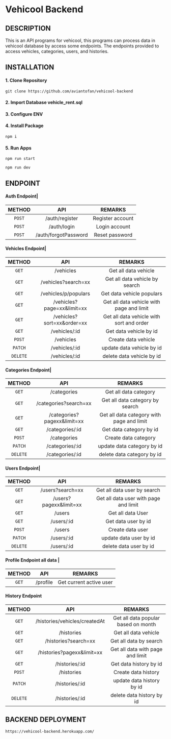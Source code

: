 # Vehicool Backend

## DESCRIPTION
This is an API programs for vehicool, this programs can process data in vehicool database by access some endpoints. The endpoints provided to access vehicles, categories, users, and histories.
## INSTALLATION
#### 1. Clone Repository
```
git clone https://github.com/aviantofan/vehicool-backend
```
#### 2. Import Database vehicle_rent.sql

#### 3. Configure ENV
#### 4. Install Package
```
npm i
```
#### 5. Run Apps
```
npm run start
```
```
npm run dev
```
## ENDPOINT
#### Auth Endpoint|
| METHOD | API | REMARKS |
| :-------------: |:-------------:|:-----------:|
| ```POST``` | /auth/register | Register account |
| ```POST``` | /auth/login | Login account|
| ```POST``` | /auth/forgotPassword | Reset password|

#### Vehicles Endpoint|
| METHOD | API | REMARKS |
| :-------------: |:-------------:|:-----------:|
| ```GET``` | /vehicles | Get all data vehicle|
| ```GET``` | /vehicles?search=xx | Get all data vehicle by search|
| ```GET``` | /vehicles/p/populars | Get data vehicle populars|
| ```GET``` | /vehicles?page=xx&limit=xx | Get all data vehicle with page and limit| 
| ```GET``` | /vehicles?sort=xx&order=xx | Get all data vehicle with sort and order| 
| ```GET``` | /vehicles/:id | Get data vehicle by id |
| ```POST``` | /vehicles | Create data vehicle|
| ```PATCH``` | /vehicles/:id | update data vehicle by id|
| ```DELETE``` | /vehicles/:id | delete data vehicle by id|

#### Categories Endpoint|
| METHOD | API | REMARKS |
| :-------------: |:-------------:|:-----------:|
| ```GET``` | /categories | Get all data category|
| ```GET``` | /categories?search=xx | Get all data category by search|
| ```GET``` | /categories?pagexx&limit=xx | Get all data category with page and limit|
| ```GET``` | /categories/:id | Get data category by id |
| ```POST``` | /categories | Create data category|
| ```PATCH``` | /categories/:id | update data category by id|
| ```DELETE``` | /categories/:id | delete data category by id|

#### Users Endpoint|
| METHOD | API | REMARKS |
| :-------------: |:-------------:|:-----------:|
| ```GET``` | /users?search=xx | Get all data user by search |
| ```GET``` | /users?pagexx&limit=xx |Get all data user with page and limit|
| ```GET``` | /users | Get all data User|
| ```GET``` | /users/:id | Get data user by id |
| ```POST``` | /users | Create data user|
| ```PATCH``` | /users/:id | update data user by id|
| ```DELETE``` | /users/:id | delete data user by id|

#### Profile Endpoint all data |
| METHOD | API | REMARKS |
| :-------------: |:-------------:|:-----------:|
| ```GET``` | /profile | Get current active user|

#### History Endpoint
| METHOD | API | REMARKS |
| :-------------: |:-------------:|:-----------:|
| ```GET``` | /histories/vehicles/createdAt| Get all data popular based on month|
| ```GET``` | /histories | Get all data vehicle|
| ```GET``` | /histories?search=xx | Get all data by search|
| ```GET``` | /histories?pagexx&limit=xx | Get all data with page and limit|
| ```GET``` | /histories/:id | Get data history by id|
| ```POST``` | /histories | Create data history|
| ```PATCH``` | /histories/:id | update data history by id|
| ```DELETE``` | /histories/:id | delete data history by id|

## BACKEND DEPLOYMENT
```
https://vehicool-backend.herokuapp.com/
```